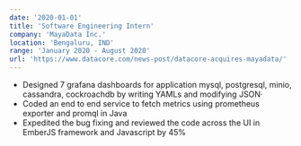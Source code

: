 ```yaml
---
date: '2020-01-01'
title: 'Software Engineering Intern'
company: 'MayaData Inc.'
location: 'Bengaluru, IND'
range: 'January 2020 - August 2020'
url: 'https://www.datacore.com/news-post/datacore-acquires-mayadata/'
---
```


- Designed 7 grafana dashboards for application mysql, postgresql, minio, cassandra, cockroachdb by writing YAMLs and modifying JSON·
- Coded an end to end service to fetch metrics using prometheus exporter and promql in Java
- Expedited the bug fixing and reviewed the code across the UI in EmberJS framework and Javascript by 45%
